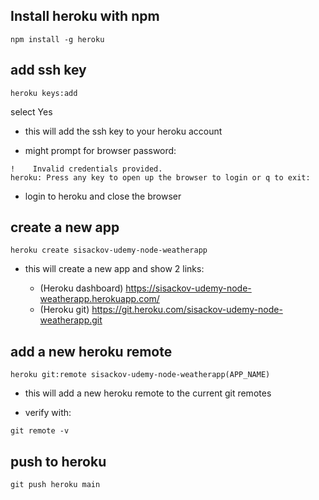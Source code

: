 ## Install heroku with npm

```
npm install -g heroku
```

## add ssh key

```
heroku keys:add
```

select Yes

-   this will add the ssh key to your heroku account

-   might prompt for browser password:

```
!    Invalid credentials provided.
heroku: Press any key to open up the browser to login or q to exit:
```

-   login to heroku and close the browser

## create a new app

```
heroku create sisackov-udemy-node-weatherapp
```

-   this will create a new app and show 2 links:

    -   (Heroku dashboard) https://sisackov-udemy-node-weatherapp.herokuapp.com/
    -   (Heroku git) https://git.heroku.com/sisackov-udemy-node-weatherapp.git

## add a new heroku remote

```
heroku git:remote sisackov-udemy-node-weatherapp(APP_NAME)
```

-   this will add a new heroku remote to the current git remotes

-   verify with:

```
git remote -v
```

## push to heroku

```
git push heroku main
```
